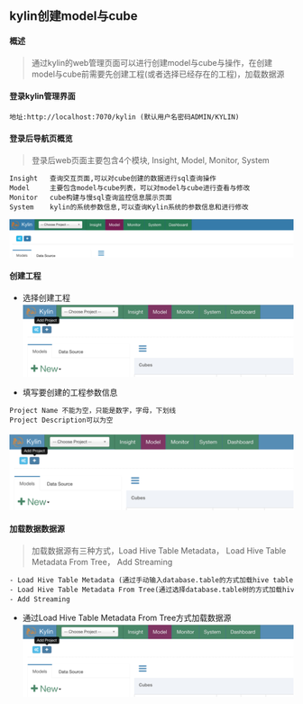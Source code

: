 ## kylin创建model与cube

#### 概述
> 通过kylin的web管理页面可以进行创建model与cube与操作，在创建model与cube前需要先创建工程(或者选择已经存在的工程)，加载数据源

#### 登录kylin管理界面
```html
地址:http://localhost:7070/kylin (默认用户名密码ADMIN/KYLIN)
```

#### 登录后导航页概览
> 登录后web页面主要包含4个模块, Insight, Model, Monitor, System

```html
Insight   查询交互页面,可以对cube创建的数据进行sql查询操作
Model     主要包含model与cube列表，可以对model与cube进行查看与修改
Monitor   cube构建与慢sql查询监控信息展示页面
System    kylin的系统参数信息,可以查询Kylin系统的参数信息和进行修改
```


![kylin_web_navigation](https://github.com/chlsmile/note/blob/master/notefile/kylin/navigation/kylin_web_navigation.png)

#### 创建工程

- 选择创建工程
![kylin_add_project_index](https://github.com/chlsmile/note/blob/master/notefile/kylin/project/kylin_add_project_index.png)

- 填写要创建的工程参数信息
```html
Project Name 不能为空，只能是数字，字母，下划线
Project Description可以为空
```
![kylin_add_project_index](https://github.com/chlsmile/note/blob/master/notefile/kylin/project/kylin_add_project_index.png)


#### 加载数据数据源
> 加载数据源有三种方式，Load Hive Table Metadata， Load Hive Table Metadata From Tree， Add Streaming
```html
- Load Hive Table Metadata (通过手动输入database.table的方式加载hive table metadata)
- Load Hive Table Metadata From Tree(通过选择database.table树的方式加载hive table metadata)
- Add Streaming
```

- 通过Load Hive Table Metadata From Tree方式加载数据源
![kylin_add_project_index](https://github.com/chlsmile/note/blob/master/notefile/kylin/project/kylin_add_project_index.png)








